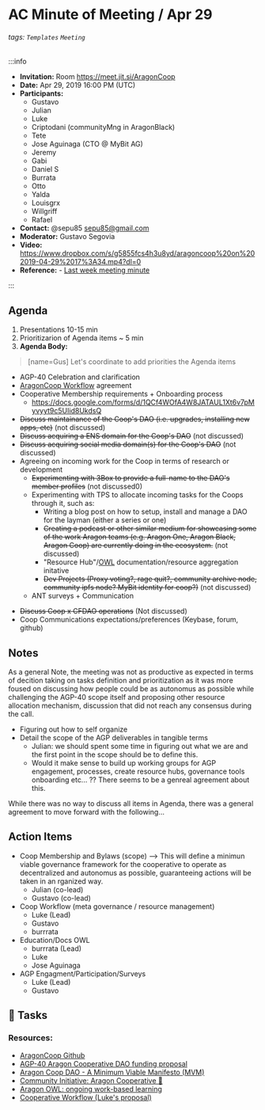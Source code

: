 AC Minute of Meeting / Apr 29
===

###### tags: `Templates` `Meeting`

:::info
- **Invitation:** Room https://meet.jit.si/AragonCoop
- **Date:** Apr 29, 2019 16:00 PM (UTC)
- **Participants:**
    - Gustavo
    - Julian
    - Luke
    - Criptodani (communityMng in AragonBlack)
    - Tete
    - Jose Aguinaga (CTO @ MyBit AG)
    - Jeremy
    - Gabi
    - Daniel S
    - Burrata
    - Otto
    - Yalda
    - Louisgrx
    - Willgriff
    - Rafael
- **Contact:** @sepu85 <sepu85@gmail.com>
- **Moderator:** Gustavo Segovia
- **Video:** https://www.dropbox.com/s/g5855fcs4h3u8yd/aragoncoop%20on%202019-04-29%2017%3A34.mp4?dl=0
- **Reference:** - [Last week meeting minute](/s/template-meeting-note)

:::

## Agenda
1. Presentations 10-15 min
2. Prioritizarion of Agenda items ~ 5 min
3. **Agenda Body:**
> [name=Gus]
> Let's coordinate to add priorities the Agenda items
- AGP-40 Celebration and clarification
- [AragonCoop Workflow](https://hackmd.io/pUuLOvlQQoygsaNv0hQ8Jg?both) agreement
- Cooperative Membership requirements + Onboarding process
  - https://docs.google.com/forms/d/1QCf4WOfA4W8JATAUL1Xt6v7pMyvyyt9c5UIid8UkdsQ 
- ~~Discuss maintainance of the Coop's DAO (i.e. upgrades, installing new apps, etc)~~ (not discussed)
- ~~Discuss acquiring a ENS domain for the Coop's DAO~~ (not discussed)
- ~~Discuss acquiring social media domain(s) for the Coop's DAO~~ (not discussed)
- Agreeing on incoming work for the Coop in terms of research or development
  + ~~Experimenting with 3Box to provide a full-name to the DAO's member profiles~~ (not discussed0)
  + Experimenting with TPS to allocate incoming tasks for the Coops through it, such as:
    * Writing a blog post on how to setup, install and manage a DAO for the layman (either a series or one)
    * ~~Creating a podcast or other similar medium for showcasing some of the work Aragon teams (e.g. Aragon One, Aragon Black, Aragon Coop) are currently doing in the ecosystem.~~ (not discussed)
    * "Resource Hub"/[OWL](https://hackmd.io/QFNLJjY1SV6D53W9Mi2zMw?both) documentation/resource aggregation initative
    * ~~Dev Projects (Proxy voting?, rage quit?, community archive node, community ipfs node? MyBit identity for coop?)~~ (not discussed)
  + ANT surveys + Communication
<!-- TOPIC ALLREADY INCLUDED  + Proposal Curation for Community funding dao -->
- ~~Discuss Coop x CFDAO operations~~ (Not discussed)
- Coop Communications expectations/preferences (Keybase, forum, github)
<!-- TOPIC ALLREADY INCLUDED
- Operating an archive node for the community  https://forum.aragon.org/t/agp-analysis-and-suggestions-for-improvement/854/15 -->


## Notes 
<!-- Other important details discussed during the meeting can be entered here. -->
As a general Note, the meeting was not as productive as expected in terms of decition taking on tasks definition and prioritization as it was more foused on discussing how people could be as autonomus as possible while challenging the AGP-40 scope itself and proposing other resource allocation mechanism, discussion that did not reach any consensus during the call.
 - Figuring out how to self organize
 - Detail the scope of the AGP deliverables in tangible terms
     - Julian: we should spent some time in figuring out what we are and the first point in the scope should be to define this.
     - Would it make sense to build up working groups for AGP engagement, processes, create resource hubs, governance tools onboarding etc... ?? There seems to be a genreal agreement about this.

While there was no way to discuss all items in Agenda, there was a general agreement to move forward with the following...

## Action Items
 - Coop Membership and Bylaws (scope) --> This will define a minimun viable governance framework for the cooperative to operate as decentralized and autonomus as possible, guaranteeing actions will be taken in an rganized way.
     - Julian (co-lead)
     - Gustavo (co-lead)
 - Coop Workflow (meta governance / resource management)
     - Luke (Lead)
     - Gustavo
     - burrrata
 - Education/Docs OWL
     - burrrata (Lead)
     - Luke
     - Jose Aguinaga
 - AGP Engagment/Participation/Surveys
     - Luke (Lead)
     - Gustavo



:closed_book: Tasks
--

### Resources:
* [ AragonCoop Github](https://github.com/aragoncoop/membership)
* [AGP-40 Aragon Cooperative DAO funding proposal](https://github.com/aragon/AGPs/blob/master/AGPs/AGP-40.md)
* [Aragon Coop DAO - A Minimum Viable Manifesto (MVM)](https://forum.aragon.org/t/aragon-coop-dao-a-minimum-viable-manifesto-mvm/690/14)
* [Community Initiative: Aragon Cooperative :raised_hands:](https://forum.aragon.org/t/community-initiative-aragon-cooperative/356)
* [Aragon OWL: ongoing work-based learning](https://hackmd.io/QFNLJjY1SV6D53W9Mi2zMw?both)
* [Cooperative Workflow (Luke's proposal)](https://hackmd.io/pUuLOvlQQoygsaNv0hQ8Jg?both)

